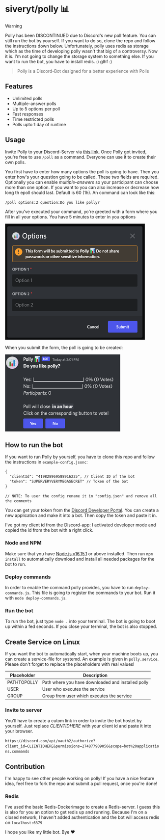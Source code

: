 # siveryt/polly 📊

> [!WARNING]  
> Polly has been DISCONTINUED due to Discord's new poll feature. You can still run the bot by yourself. If you want to do so, clone the repo and follow the instructions down below.
> Unfortunately, polly uses redis as storage which as the time of developing polly wasn't that big of a controversy. Now it is. I'm not going to change the storage system to something else. If you want to run the bot, you have to install redis. :)
> glhf :)

> Polly is a Discord-Bot designed for a better experience with Polls

## Features

- Unlimited polls
- Multiple-answer polls
- Up to 5 options per poll
- Fast responses
- Time restricted polls
- Polls upto 1 day of runtime

## Usage

Invite Polly to your Discord-Server via [this link](http://polly.sivery.de/invite). Once Polly got invited, you're free to use `/poll` as a command. Everyone can use it to create their own polls.

You first have to enter how many options the poll is going to have. Then you enter how's your question going to be called. These two fields are required.
Optionally you can enable _multiple-answers_ so your participant can choose more than one option. If you want to you can also increase or decrease how long th epoll should last. Default is 60 (1h). An command can look like this:

`/poll options:2 question:Do you like polly?`

After you've executed your command, yo're greeted with a form where you fill in all your options. You have 5 minutes to enter in you options

![Discord modal with two TextFields (short)](assets/modal.png 'How your form is going to look like')

When you submit the form, the poll is going to be created:

![Discord message with poll](assets/poll.png 'How your poll is going to look like')

## How to run the bot

If you want to run Polly by yourself, you have to clone this repo and follow the instructions in `example-config.jsonc`:

```jsonc
{
  "clientId": "419828969588916225", // Client ID of the bot
  "token": "SUPERVERYVERYMEGASECRET" // Token of the bot
}

// NOTE: To user the config rename it in "config.json" and remove all the comments
```

You can get your token from the [Discord Developer Portal](https://discord.com/developers/). You can create a new application and make it into a bot. Then copy the token and paste it in.

I've got my client id from the Discord-app: I activated developer mode and copied the id from the bot with a right click.

### Node and NPM

Make sure that you have [Node.js v16.15.1](https://nodejs.org/) or above installed. Then run `npm install` to automatically download and install all needed packages for the bot to run.

### Deploy commands

In order to enable the command polly provides, you have to run `deploy-commands.js`. This file is going to register the commands to your bot. Run it with `node deploy-commands.js`.

### Run the bot

To run the bot, just type `node .` into your terminal. The bot is going to boot up within a fed seconds. If you close your terminal, the bot is also stopped.

## Create Service on Linux

If you want the bot to automatically start, when your machine boots up, you can create a service-file for systemd. An example is given in `polly.service`. Please don't forget to replace the placeholders with real values!

| Placeholder | Description                                        |
|-------------|----------------------------------------------------|
| PATHTOPOLLY | Path where you have downloaded and installed polly |
| USER        | User who executes the service                      |
| GROUP       | Group from user which executes the service         |

### Invite to server

You'll have to create a cutom link in order to invite the bot hostet by yourself. Just replace _CLIENTIDHERE_ with your client id and paste it into your browser.

`https://discord.com/api/oauth2/authorize?client_id=CLIENTIDHERE&permissions=274877909056&scope=bot%20applications.commands`

## Contribution

I'm happy to see other people working on polly! If you have a nice feature idea, feel free to fork the repo and submit a pull request, once you're done!

### Redis

I've used the basic Redis-Dockerimage to create a Redis-server. I guess this is also for you an option to get redis up and running. Because I'm on a closed network, I haven't added authentication and the bot will access redis on `localhost:6379`

I hope you like my little bot. Bye ❤️

<!-- Many Discord-Sevrer nowadays use Polls to interact with their community, but usually these endup in Messages and Readtions attached to them and no time limit. Polly solves this Issue with Button and Time-restricted polls.
The many options give you the opportunity to customize your polls to your needs -->
